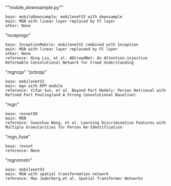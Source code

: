""mobile_downsample.py""

	base: mobileDownsample: mobilenetV2 with downsample
	main: MGN with linear layer replaced by FC layer
	other: None

"incepmgn"

	base: InceptionMobile: mobilenetV2 combined with Inception
	main: MGN with linear layer replaceed by FC layer
    other: None
	reference: Ning Liu, et al. ADCrowdNet: An Attention-injective Deformable Convolutional Network for Crowd Understanding

"mgnrpp" "pcbrpp"

	base: mobilenetV2
	main: mgn with RPP module
	reference: Yifan Sun, et al. Beyond Part Models: Person Retrieval with Refined Part Pooling(and A Strong Convolutional Baseline)

"mgn"

	base: resnet50
	main: MGN
	reference: Guanshuo Wang, et al. Learning Discriminative Features with Multiple Granularities for Person Re-Identification

"mgn_fuse"

	base: resnet
	reference: None

"mgnmnstn"

	base: mobilenetV2
	main: MGN with spatial transformation network
	reference: Max Jaderberg,et al. Spatial Transformer Networks
